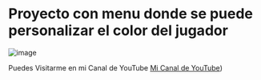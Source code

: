 # Proyecto con menu donde se puede personalizar el color del jugador

![image](https://github.com/user-attachments/assets/64f46104-30ec-4887-a6e9-2b639dd75783)

Puedes Visitarme en mi Canal de YouTube [Mi Canal de YouTube](https://www.youtube.com/@GodoyDevYT?sub_confirmation=1))
